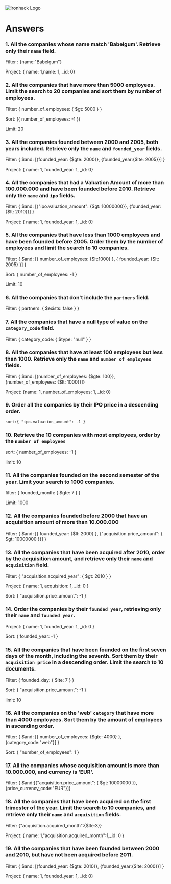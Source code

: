 ![Ironhack Logo](https://i.imgur.com/1QgrNNw.png)

# Answers

### 1. All the companies whose name match 'Babelgum'. Retrieve only their `name` field.

Filter : {name:"Babelgum"}

Project: { name: 1,name: 1, _id: 0} 

### 2. All the companies that have more than 5000 employees. Limit the search to 20 companies and sort them by **number of employees**.

Filter: { number_of_employees: { $gt: 5000  }  }

Sort: ({ number_of_employees: -1 })

Limit: 20

### 3. All the companies founded between 2000 and 2005, both years included. Retrieve only the `name` and `founded_year` fields.

Filter: { $and: [{founded_year: {$gte: 2000}}, {founded_year:{$lte: 2005}}] } 

Project: { name: 1, founded_year: 1, _id: 0} 

### 4. All the companies that had a Valuation Amount of more than 100.000.000 and have been founded before 2010. Retrieve only the `name` and `ipo` fields.

Filter: { $and: [{"ipo.valuation_amount": {$gt: 10000000}}, {founded_year:{$lt: 2010}}] }

Project: { name: 1, founded_year: 1, _id: 0} 

### 5. All the companies that have less than 1000 employees and have been founded before 2005. Order them by the number of employees and limit the search to 10 companies.

Filter: { $and: [{ number_of_employees: {$lt:1000} }, { founded_year: {$lt: 2005} }] }

Sort:  { number_of_employees: -1 }

Limit: 10

### 6. All the companies that don't include the `partners` field.

Filter: { partners: { $exists: false } }

### 7. All the companies that have a null type of value on the `category_code` field.

Filter: { category_code: { $type: "null" } }

### 8. All the companies that have at least 100 employees but less than 1000. Retrieve only the `name` and `number of employees` fields.

Filter: { $and: [{number_of_employees: {$gte: 100}}, {number_of_employees: {$lt: 1000}}]}

Project: {name: 1, number_of_employees: 1, _id: 0}

### 9. Order all the companies by their IPO price in a descending order.

```
sort:{ "ipo.valuation_amount": -1 }
```

### 10. Retrieve the 10 companies with most employees, order by the `number of employees`

sort: { number_of_employees: -1 }

limit: 10

### 11. All the companies founded on the second semester of the year. Limit your search to 1000 companies.

filter: { founded_month: { $gte: 7 } }

Limit: 1000

### 12. All the companies founded before 2000 that have an acquisition amount of more than 10.000.000

Filter: { $and: [{ founded_year: {$lt: 2000} }, {"acquisition.price_amount": { $gt: 10000000 }}] }

### 13. All the companies that have been acquired after 2010, order by the acquisition amount, and retrieve only their `name` and `acquisition` field.

Filter: { "acquisition.acquired_year": { $gt: 2010 } }

Project: { name: 1, acquisition: 1, _id: 0 }

Sort:  { "acquisition.price_amount": -1 }

### 14. Order the companies by their `founded year`, retrieving only their `name` and `founded year`.

Project: { name: 1, founded_year: 1, _id: 0 }

Sort: { founded_year: -1 }

### 15. All the companies that have been founded on the first seven days of the month, including the seventh. Sort them by their `acquisition price` in a descending order. Limit the search to 10 documents.

Filter: { founded_day: { $lte: 7 } }

Sort: { "acquisition.price_amount": -1 }

limit: 10

### 16. All the companies on the 'web' `category` that have more than 4000 employees. Sort them by the amount of employees in ascending order.

Filter: { $and: [{ number_of_employees: {$gte: 4000} }, {category_code:"web"}] }

Sort: { "number_of_employees": 1 }

### 17. All the companies whose acquisition amount is more than 10.000.000, and currency is 'EUR'.

Filter: { $and:[{"acquisition.price_amount": { $gt: 10000000 }},{price_currency_code:"EUR"}]}

### 18. All the companies that have been acquired on the first trimester of the year. Limit the search to 10 companies, and retrieve only their `name` and `acquisition` fields.

Filter: {"acquisition.acquired_month":{$lte:3}}

Project: { name: 1,"acquisition.acquired_month":1,_id: 0 }

### 19. All the companies that have been founded between 2000 and 2010, but have not been acquired before 2011.

Filter: { $and: [{founded_year: {$gte: 2010}}, {founded_year:{$lte: 2000}}] } 

Project: { name: 1, founded_year: 1, _id: 0} 
